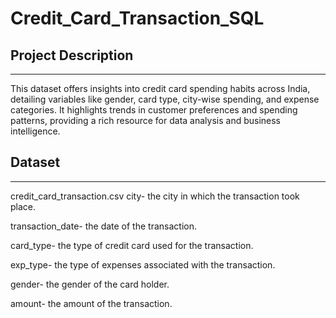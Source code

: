 # Credit_Card_Transaction_SQL

Project Description
---------------------------
---------------------------
This dataset offers insights into credit card spending habits across India, detailing variables like gender, card type, city-wise spending, and expense categories. It highlights trends in customer preferences and spending patterns, providing a rich resource for data analysis and business intelligence.

Dataset
----------
---------
credit_card_transaction.csv
city- the city in which the transaction took place.

transaction_date- the date of the transaction.

card_type- the type of credit card used for the transaction.

exp_type- the type of expenses associated with the transaction.

gender- the gender of the card holder.

amount- the amount of the transaction.
